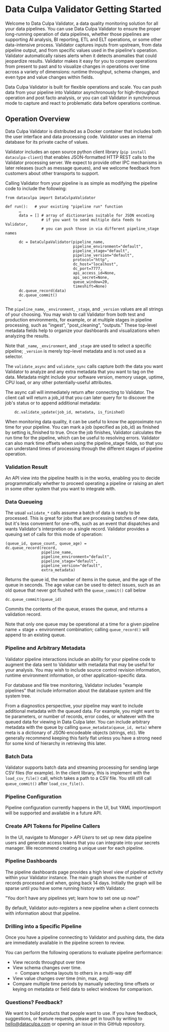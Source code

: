 # Data Culpa Validator Getting Started

Welcome to Data Culpa Validator, a data quality monitoring solution for all your data pipelines. You can use Data Culpa Validator to ensure the proper long-running operation of data pipelines, whether those pipelines are supporting AI analysis, BI reporting, ETL and ELT operations, or some other data-intensive process. Validator captures inputs from upstream, from data pipeline output, and from specific values used in the pipeline's operation. Validator automatically raises alerts when it detects anomalies that could jeopardize results. Validator makes it easy for you to compare operations from present to past and to visualize changes in operations over time across a variety of dimensions: runtime throughput, schema changes, and even type and value changes within fields.
 
Data Culpa Validator is built for flexible operations and scale. You can push data from your pipeline into Validator asynchronously for high-throughput operation and post facto analysis, or you can call Validator in synchronous mode to capture and react to problematic data before operations continue.


## Operation Overview 
 
Data Culpa Validator is distributed as a Docker container that includes both the user interface and data processing code. Validator uses an internal database for its private cache of values.
 
Validator includes an open source python client library (`pip install dataculpa-client`) that enables JSON-formatted HTTP REST calls to the Validator processing server. We expect to provide other IPC mechanisms in later releases (such as message queues), and we welcome feedback from customers about other transports to support.
 
Calling Validator from your pipeline is as simple as modifying the pipeline code to include the following:
 
    from dataculpa import DataCulpaValidator
    
    def run():   # your existing "pipeline run" function
          …
          data = [] # array of dictionaries suitable for JSON encoding
                    # if you want to send multiple data feeds to Validator,
                    # you can push those in via different pipeline_stage names
 
          dc = DataCulpaValidator(pipeline_name, 
                                  pipeline_environment="default",
                                  pipeline_stage="default",
                                  pipeline_version="default",
                                  protocol="http", 
                                  dc_host="localhost", 
                                  dc_port=7777, 
                                  api_access_id=None, 
                                  api_secret=None,
                                  queue_window=20,
                                  timeshift=None)
          dc.queue_record(data)
          dc.queue_commit()
          …

The `pipeline_name`, `_environment`, `_stage`, and `_version` values are all strings of your choosing. You may wish to call Validator from both test and production environments, for example, or at multiple stages in pipeline processing, such as "ingest", "post_cleaning", "outputs." These top-level metadata fields help to organize your dashboards and visualizations when analyzing the results. 

Note that `_name`, `_environment`, and `_stage` are used to select a specific pipeline; `_version` is merely top-level metadata and is not used as a selector.
 
The `validate_async` and `validate_sync` calls capture both the data you want Validator to analyze and any extra metadata that you want to tag on the data. Metadata might include your software version, memory usage, uptime, CPU load, or any other potentially-useful attributes.
 
The async call will immediately return after connecting to Validator. The client call will return a job_id that you can later query for to discover the job's status or to append additional metadata:
 
        dc.validate_update(job_id, metadata, is_finished)
 
When monitoring data quality, it can be useful to know the approximate run time for your pipeline. You can mark a job (specified as job_id) as finished by setting is_finished to true. Once the job finishes, Validator calculates the run time for the pipeline, which can be useful to resolving errors. Validator can also mark time offsets when using the pipeline_stage fields, so that you can understand times of processing through the different stages of pipeline operation.

### Validation Result

An API view into the pipeline health is in the works, enabling you to decide programmatically whether to proceed operating a pipeline or raising an alert in some other system that you want to integrate with.

### Data Queueing

The usual `validate_*` calls assume a batch of data is ready to be processed. This is great for jobs that are processing batches of new data, but it's less convenient for one-offs, such as an event that dispatches and wants Validator's interpretion on a single record. Validator provides a queuing set of calls for this mode of operation:

    (queue_id, queue_count, queue_age) = 
    dc.queue_record(record,
                    pipeline_name, 
                    pipeline_environment="default", 
                    pipeline_stage="default", 
                    pipeline_version="default",
                    extra_metadata)
    
Returns the queue id, the number of items in the queue, and the age of the queue in seconds. The age value can be used to detect issues, such as an old queue that never got flushed with the `queue_commit()` call below
     		    
    dc.queue_commit(queue_id) 
    
Commits the contents of the queue, erases the queue, and returns a validation record.

Note that only one queue may be operational at a time for a given pipeline name + stage + environment combination; calling `queue_record()` will append to an existing queue.

### Pipeline and Arbitrary Metadata

Validator pipeline interactions include an ability for your pipeline code to augment the data sent to Validator with metadata that may be useful for your analysis. You may wish to include source control revision information, runtime environment information, or other application-specific data.

For database and file tree monitoring, Validator includes "example pipelines" that include information about the database system and file system tree.

From a diagnostics perspective, your pipeline may want to include additional metadata with the queued data. For example, you might want to tie parameters, or number of records, error codes, or whatever with the queued data for viewing in Data Culpa later. You can include arbitrary metadata with the queue by calling `queue_metadata(queue_id, meta)` where meta is a dictionary of JSON-encodeable objects (strings, etc). We generally recommend keeping this fairly flat unless you have a strong need for some kind of hierarchy in retrieving this later.

### Batch Data

Validator supports batch data and streaming processing for sending large CSV files (for example).  In the client library, this is implement with the `load_csv_file()` call, which takes a path to a CSV file. You still still call `queue_commit()` after `load_csv_file()`.

### Pipeline Configuration

Pipeline configuration currently happens in the UI, but YAML import/export will be supported and available in a future API.

### Create API Tokens for Pipeline Callers

In the UI, navigate to _Manager > API Users_ to set up new data pipeline users and generate access tokens that you can integrate into your secrets manager. We recommend creating a unique user for each pipeline.

### Pipeline Dashboards

The pipeline dashboards page provides a high level view of pipeline activity within your Validator instance. The main graph shows the number of records processed and when, going back 14 days. Initially the graph will be sparse until you have some running history with Validator.

"You don’t have any pipelines yet; learn how to set one up now!"

By default, Validator auto-registers a new pipeline when a client connects with information about that pipeline. 

### Drilling into a Specific Pipeline

Once you have a pipeline connecting to Validator and pushing data, the data are immediately available in the pipeline screen to review.

You can perform the following operations to evaluate pipeline performance:
* View records throughput over time
* View schema changes over time.
  * Compare schema layouts to others in a multi-way diff
* View value changes over time (min, max, avg)
* Compare multiple time periods by manually selecting time offsets or keying on metadata or field data to select windows for comparison.


### Questions? Feedback?

We want to build products that people want to use. If you have feedback, suggestions, or feature requests, please get in touch by writing to hello@dataculpa.com or opening an issue in this GitHub repository.
